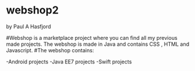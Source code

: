 # webshop2
by Paul A Hasfjord

#Webshop is a marketplace project where you can find all my previous made projects.
The webshop is made in Java and contains CSS , HTML and Javascript.
#The webshop contains:

-Android projects
-Java EE7 projects
-Swift projects
